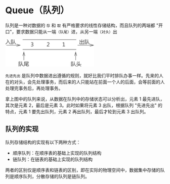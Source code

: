 # Queue（队列）

队列是一种对数据的 `存` 和 `取` 有严格要求的线性存储结构，而且队列的两端都 "开口"，要求数据只能从一端`（队尾）`进，从另一端`（对头）`出

![queue](../../assets/queue.gif)

`先进先出` 是队列中数据进出遵循的规则，就好比我们平时排队办事一样。先来的人在的对头，会先处理事务，而后来的人只能站在前面一个人的后面，会等前面的人处理完事务后，再处理事务。

拿上图中的队列来说，从数据在队列中的存储状态可以分析出，元素 1 最先进队，其次是元素 2，最后是元素 3。此时如果将元素 3 出队，根据队列 "先进先出" 的特点，元素 1 要先出队列，元素 2 再出队列，最后才轮到元素 3 出队列。

## 队列的实现

队列存储结构的实现有以下两种方式：

- 顺序队列：在顺序表的基础上实现的队列结构
- 链队列：在链表的基础上实现的队列结构

两者的区别仅是顺序表和链表的区别，即在实际的物理空间中，数据集中存储的队列是顺序队列，分散存储的队列是链队列。
